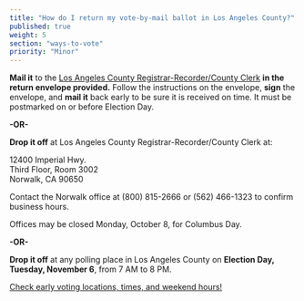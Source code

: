 ```yaml
---
title: "How do I return my vote-by-mail ballot in Los Angeles County?"
published: true
weight: 5
section: "ways-to-vote"
priority: "Minor"
---
```


**Mail it** to the [Los Angeles County Registrar-Recorder/County Clerk](https://www.lavote.net/home/voting-elections/voting-options/vote-by-mail/how-to-vote-by-mail) **in the return envelope provided.** Follow the instructions on the envelope, **sign** the envelope, and **mail it** back early to be sure it is received on time. It must be postmarked on or before Election Day.  

**-OR-**  

**Drop it off** at Los Angeles County Registrar-Recorder/County Clerk at:  

  12400 Imperial Hwy.  
  Third Floor, Room 3002  
  Norwalk, CA 90650  
	
Contact the Norwalk office at (800) 815-2666 or (562) 466-1323 to confirm business hours.  

Offices may be closed Monday, October 8, for Columbus Day.

**-OR-**  

**Drop it off** at any polling place in Los Angeles County on **Election Day, Tuesday, November 6**, from 7 AM to 8 PM.  

[Check early voting locations, times, and weekend hours!](https://www.lavote.net/home/voting-elections/voting-options/early-voting)  
